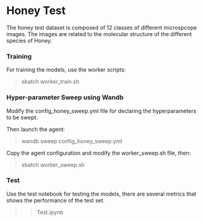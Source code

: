 # Honey Test

The honey test dataset is composed of 12 classes of different microspcope images. The images are related to the molecular structure of the different species of Honey.


### Training

For training the models, use the worker scripts:

> sbatch worker_train.sh

### Hyper-parameter Sweep using Wandb

Modify the config_honey_sweep.yml file for declaring the hyperparameters to be swept.

Then launch the agent: 

> wandb sweep config_honey_sweep.yml

Copy the agent configuration and modify the worker_sweep.sh file, then:

> sbatch worker_sweep.sh


### Test

Use the test notebook for testing the models, there are several metrics that shows the performance of the test set.

>> Test.ipynb